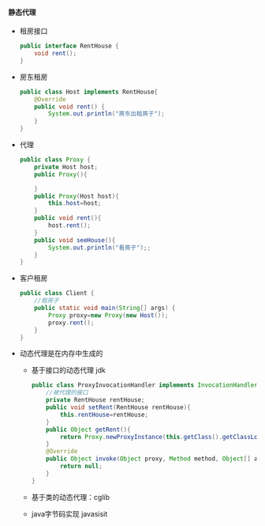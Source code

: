 #### 静态代理

* 租房接口

  ```java
  public interface RentHouse {
      void rent();
  }
  ```

* 房东租房

  ```java
  public class Host implements RentHouse{
      @Override
      public void rent() {
          System.out.println("房东出租房子");
      }
  }
  ```

* 代理

  ```java
  public class Proxy {
      private Host host;
      public Proxy(){
  
      }
      public Proxy(Host host){
          this.host=host;
      }
      public void rent(){
          host.rent();
      }
      public void seeHouse(){
          System.out.println("看房子");;
      }
  }
  ```

* 客户租房

  ```java
  public class Client {
      //租房子
      public static void main(String[] args) {
          Proxy proxy=new Proxy(new Host());
          proxy.rent();
      }
  }
  ```

  





* 动态代理是在内存中生成的

  * 基于接口的动态代理  jdk   

    ```java
    public class ProxyInvocationHandler implements InvocationHandler {
        //被代理的接口
        private RentHouse rentHouse;
        public void setRent(RentHouse rentHouse){
            this.rentHouse=rentHouse;
        }
        public Object getRent(){
            return Proxy.newProxyInstance(this.getClass().getClassLoader(), rentHouse.getClass().getInterfaces(), this);
        }
        @Override
        public Object invoke(Object proxy, Method method, Object[] args) throws Throwable {
            return null;
        }
    }
    ```

    

  * 基于类的动态代理：cglib

  * java字节码实现  javasisit

